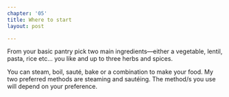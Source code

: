```yaml
---
chapter: '05'
title: Where to start
layout: post

---
```

From your basic pantry pick two main ingredients—either a vegetable, lentil, pasta, rice etc… you like and up to three herbs and spices.

You can steam, boil, sauté, bake or a combination to make your food. My two preferred methods are steaming and sautéing. The method/s you use will depend on your preference.